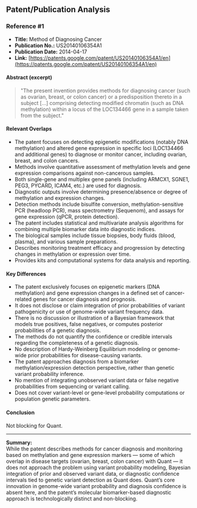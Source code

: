 ## Patent/Publication Analysis

### Reference #1

- **Title:** Method of Diagnosing Cancer  
- **Publication No.:** US20140106354A1  
- **Publication Date:** 2014-04-17  
- **Link:** [https://patents.google.com/patent/US20140106354A1/en](https://patents.google.com/patent/US20140106354A1/en)  

#### Abstract (excerpt)

> "The present invention provides methods for diagnosing cancer (such as ovarian, breast, or colon cancer) or a predisposition thereto in a subject […] comprising detecting modified chromatin (such as DNA methylation) within a locus of the LOC134466 gene in a sample taken from the subject."

#### Relevant Overlaps

- The patent focuses on detecting epigenetic modifications (notably DNA methylation) and altered gene expression in specific loci (LOC134466 and additional genes) to diagnose or monitor cancer, including ovarian, breast, and colon cancers.
- Methods involve quantitative assessment of methylation levels and gene expression comparisons against non-cancerous samples.
- Both single-gene and multiplex gene panels (including ARMCX1, SGNE1, PEG3, PYCARD, ICAM4, etc.) are used for diagnosis.
- Diagnostic outputs involve determining presence/absence or degree of methylation and expression changes.
- Detection methods include bisulfite conversion, methylation-sensitive PCR (headloop PCR), mass spectrometry (Sequenom), and assays for gene expression (qPCR, protein detection).
- The patent includes statistical and multivariate analysis algorithms for combining multiple biomarker data into diagnostic indices.
- The biological samples include tissue biopsies, body fluids (blood, plasma), and various sample preparations.
- Describes monitoring treatment efficacy and progression by detecting changes in methylation or expression over time.
- Provides kits and computational systems for data analysis and reporting.

#### Key Differences

- The patent exclusively focuses on epigenetic markers (DNA methylation) and gene expression changes in a defined set of cancer-related genes for cancer diagnosis and prognosis.
- It does not disclose or claim integration of prior probabilities of variant pathogenicity or use of genome-wide variant frequency data.
- There is no discussion or illustration of a Bayesian framework that models true positives, false negatives, or computes posterior probabilities of a genetic diagnosis.
- The methods do not quantify the confidence or credible intervals regarding the completeness of a genetic diagnosis.
- No description of Hardy-Weinberg Equilibrium modeling or genome-wide prior probabilities for disease-causing variants.
- The patent approaches diagnosis from a biomarker methylation/expression detection perspective, rather than genetic variant probability inference.
- No mention of integrating unobserved variant data or false negative probabilities from sequencing or variant calling.
- Does not cover variant-level or gene-level probability computations or population genetic parameters.

#### Conclusion

Not blocking for Quant.

---

**Summary:**  
While the patent describes methods for cancer diagnosis and monitoring based on methylation and gene expression markers — some of which overlap in disease targets (ovarian, breast, colon cancer) with Quant — it does not approach the problem using variant probability modeling, Bayesian integration of prior and observed variant data, or diagnostic confidence intervals tied to genetic variant detection as Quant does. Quant’s core innovation in genome-wide variant probability and diagnosis confidence is absent here, and the patent’s molecular biomarker-based diagnostic approach is technologically distinct and non-blocking.
